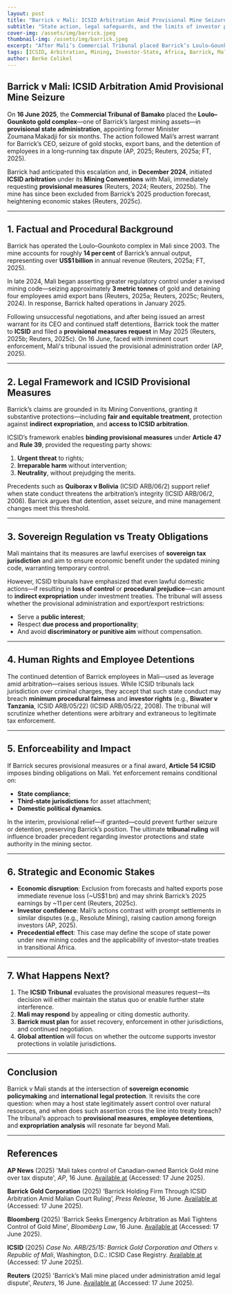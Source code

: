```yaml
---
layout: post
title: "Barrick v Mali: ICSID Arbitration Amid Provisional Mine Seizure"
subtitle: "State action, legal safeguards, and the limits of investor protection in the Loulo–Gounkoto dispute"
cover-img: /assets/img/barrick.jpeg
thumbnail-img: /assets/img/barrick.jpeg
excerpt: "After Mali’s Commercial Tribunal placed Barrick’s Loulo–Gounkoto gold complex under provisional administration, ICSID arbitration has become the forum for resolving one of the most high‑stakes investor–state disputes in West Africa."
tags: [ICSID, Arbitration, Mining, Investor‑State, Africa, Barrick, Mali]
author: Berke Celikel
---
```


## Barrick v Mali: ICSID Arbitration Amid Provisional Mine Seizure  

On **16 June 2025**, the **Commercial Tribunal of Bamako** placed the **Loulo–Gounkoto gold complex**—one of Barrick’s largest mining assets—in **provisional state administration**, appointing former Minister Zoumana Makadji for six months. The action followed Mali’s arrest warrant for Barrick’s CEO, seizure of gold stocks, export bans, and the detention of employees in a long-running tax dispute (AP, 2025; Reuters, 2025a; FT, 2025).

Barrick had anticipated this escalation and, in **December 2024**, initiated **ICSID arbitration** under its **Mining Conventions** with Mali, immediately requesting **provisional measures** (Reuters, 2024; Reuters, 2025b). The mine has since been excluded from Barrick’s 2025 production forecast, heightening economic stakes (Reuters, 2025c).

---

## 1. Factual and Procedural Background  

Barrick has operated the Loulo–Gounkoto complex in Mali since 2003. The mine accounts for roughly **14 per cent** of Barrick’s annual output, representing over **US$1 billion** in annual revenue (Reuters, 2025a; FT, 2025).

In late 2024, Mali began asserting greater regulatory control under a revised mining code—seizing approximately **3 metric tonnes** of gold and detaining four employees amid export bans (Reuters, 2025a; Reuters, 2025c; Reuters, 2024). In response, Barrick halted operations in January 2025.

Following unsuccessful negotiations, and after being issued an arrest warrant for its CEO and continued staff detentions, Barrick took the matter to **ICSID** and filed a **provisional measures request** in May 2025 (Reuters, 2025b; Reuters, 2025c). On 16 June, faced with imminent court enforcement, Mali's tribunal issued the provisional administration order (AP, 2025).

---

## 2. Legal Framework and ICSID Provisional Measures  

Barrick’s claims are grounded in its Mining Conventions, granting it substantive protections—including **fair and equitable treatment**, protection against **indirect expropriation**, and **access to ICSID arbitration**.

ICSID’s framework enables **binding provisional measures** under **Article 47** and **Rule 39**, provided the requesting party shows:

1. **Urgent threat** to rights;
2. **Irreparable harm** without intervention;
3. **Neutrality**, without prejudging the merits.

Precedents such as **Quiborax v Bolivia** (ICSID ARB/06/2) support relief when state conduct threatens the arbitration’s integrity (ICSID ARB/06/2, 2006). Barrick argues that detention, asset seizure, and mine management changes meet this threshold.

---

## 3. Sovereign Regulation vs Treaty Obligations  

Mali maintains that its measures are lawful exercises of **sovereign tax jurisdiction** and aim to ensure economic benefit under the updated mining code, warranting temporary control.

However, ICSID tribunals have emphasized that even lawful domestic actions—if resulting in **loss of control** or **procedural prejudice**—can amount to **indirect expropriation** under investment treaties. The tribunal will assess whether the provisional administration and export/export restrictions:

- Serve a **public interest**;
- Respect **due process and proportionality**;
- And avoid **discriminatory or punitive aim** without compensation.

---

## 4. Human Rights and Employee Detentions  

The continued detention of Barrick employees in Mali—used as leverage amid arbitration—raises serious issues. While ICSID tribunals lack jurisdiction over criminal charges, they accept that such state conduct may breach **minimum procedural fairness** and **investor rights** (e.g., **Biwater v Tanzania**, ICSID ARB/05/22) (ICSID ARB/05/22, 2008). The tribunal will scrutinize whether detentions were arbitrary and extraneous to legitimate tax enforcement.

---

## 5. Enforceability and Impact  

If Barrick secures provisional measures or a final award, **Article 54 ICSID** imposes binding obligations on Mali. Yet enforcement remains conditional on:

- **State compliance**;
- **Third‑state jurisdictions** for asset attachment;
- **Domestic political dynamics**.

In the interim, provisional relief—if granted—could prevent further seizure or detention, preserving Barrick’s position. The ultimate **tribunal ruling** will influence broader precedent regarding investor protections and state authority in the mining sector.

---

## 6. Strategic and Economic Stakes  

- **Economic disruption**: Exclusion from forecasts and halted exports pose immediate revenue loss (~US$1 bn) and may shrink Barrick’s 2025 earnings by ~11 per cent (Reuters, 2025c).
- **Investor confidence**: Mali’s actions contrast with prompt settlements in similar disputes (e.g., Resolute Mining), raising caution among foreign investors (AP, 2025).
- **Precedential effect**: This case may define the scope of state power under new mining codes and the applicability of investor–state treaties in transitional Africa.

---

## 7. What Happens Next?  

1. The **ICSID Tribunal** evaluates the provisional measures request—its decision will either maintain the status quo or enable further state interference.
2. **Mali may respond** by appealing or citing domestic authority.
3. **Barrick must plan** for asset recovery, enforcement in other jurisdictions, and continued negotiation.
4. **Global attention** will focus on whether the outcome supports investor protections in volatile jurisdictions.

---

## Conclusion  

Barrick v Mali stands at the intersection of **sovereign economic policymaking** and **international legal protection**. It revisits the core question: when may a host state legitimately assert control over natural resources, and when does such assertion cross the line into treaty breach? The tribunal’s approach to **provisional measures**, **employee detentions**, and **expropriation analysis** will resonate far beyond Mali.

---

## References

**AP News** (2025) 'Mali takes control of Canadian‑owned Barrick Gold mine over tax dispute', *AP*, 16 June. [Available at](https://www.reuters.com/world/africa/mali-hearing-barricks-suspended-loulo-gounkoto-complex-adjourned-june-12-2025-06-05/?utm_source=chatgpt.com) (Accessed: 17 June 2025).

**Barrick Gold Corporation** (2025) ‘Barrick Holding Firm Through ICSID Arbitration Amid Malian Court Ruling’, *Press Release*, 16 June. [Available at](https://www.barrick.com/English/news/news-details/2025/barrick-holding-firm-through-icsid-arbitration-amid-malian-court-ruling/default.aspx) (Accessed: 17 June 2025).

**Bloomberg** (2025) 'Barrick Seeks Emergency Arbitration as Mali Tightens Control of Gold Mine', *Bloomberg Law*, 16 June. [Available at](https://www.bloomberg.com/news/articles/2025-06-16/barrick-asks-arbitrators-to-block-mali-s-takeover-of-gold-mine) (Accessed: 17 June 2025).

**ICSID** (2025) *Case No. ARB/25/15: Barrick Gold Corporation and Others v. Republic of Mali*, Washington, D.C.: ICSID Case Registry. [Available at](https://icsid.worldbank.org/cases/case-database/case-detail?CaseNo=ARB/25/15) (Accessed: 17 June 2025).

**Reuters** (2025) 'Barrick’s Mali mine placed under administration amid legal dispute', *Reuters*, 16 June. [Available at](https://www.reuters.com/business/energy/barricks-mali-mine-placed-under-administration-2025-06-16/) (Accessed: 17 June 2025).

